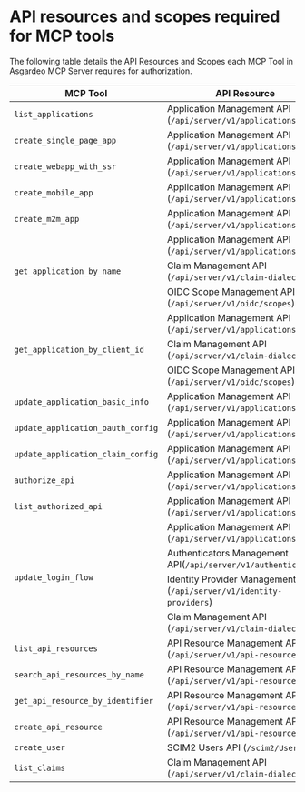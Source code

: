# API resources and scopes required for MCP tools

The following table details the API Resources and Scopes each MCP Tool in Asgardeo MCP Server requires for authorization.

<table>
    <thead>
        <tr>
            <th>MCP Tool</th>
            <th>API Resource</th>
            <th>Scopes</th>
        </tr>
    </thead>
    <tbody>
        <tr>
            <td><code>list_applications</code></td>
            <td> Application Management API (<code>/api/server/v1/applications</code>)</td>
            <td><code>internal_application_mgt_view</code></td>
        </tr>
        <tr>
            <td><code>create_single_page_app</code></td>
            <td> Application Management API (<code>/api/server/v1/applications</code>)</td>
            <td><code>internal_application_mgt_create</code></td>
        </tr>
        <tr>
            <td><code>create_webapp_with_ssr</code></td>
            <td> Application Management API (<code>/api/server/v1/applications</code>)</td>
            <td><code>internal_application_mgt_create</code></td>
        </tr>
        <tr>
            <td><code>create_mobile_app</code></td>
            <td> Application Management API (<code>/api/server/v1/applications</code>)</td>
            <td><code>internal_application_mgt_create</code></td>
        </tr>
        <tr>
            <td><code>create_m2m_app</code></td>
            <td> Application Management API (<code>/api/server/v1/applications</code>)</td>
            <td><code>internal_application_mgt_create</code></td>
        </tr>
        <tr>
            <td rowspan="3"><code>get_application_by_name</code></td>
            <td>Application Management API (<code>/api/server/v1/applications</code>)</td>
            <td><code>internal_application_mgt_create</code></td>
        </tr>
        <tr>
            <td>Claim Management API (<code>/api/server/v1/claim-dialects</code>)</td>
            <td><code>internal_claim_meta_view</code></td>
        </tr>
        <tr>
            <td>OIDC Scope Management API (<code>/api/server/v1/oidc/scopes</code>)</td>
            <td><code>internal_oidc_scope_mgt_view</code></td>
        </tr>
        <tr>
            <td rowspan="3"><code>get_application_by_client_id</code></td>
            <td>Application Management API (<code>/api/server/v1/applications</code>)</td>
            <td><code>internal_application_mgt_create</code></td>
        </tr>
        <tr>
            <td>Claim Management API (<code>/api/server/v1/claim-dialects</code>)</td>
            <td><code>internal_claim_meta_view</code></td>
        </tr>
        <tr>
            <td>OIDC Scope Management API (<code>/api/server/v1/oidc/scopes</code>)</td>
            <td><code>internal_oidc_scope_mgt_view</code></td>
        </tr>
        <tr>
            <td><code>update_application_basic_info</code></td>
            <td>Application Management API (<code>/api/server/v1/applications</code>)</td>
            <td><code>internal_application_mgt_update</code></td>
        </tr>
        <tr>
            <td rowspan="2"><code>update_application_oauth_config</code></td>
            <td rowspan="2">Application Management API (<code>/api/server/v1/applications</code>)</td>
            <td><code>internal_application_mgt_view</code></td>
        </tr>
        <tr>
            <td><code>internal_application_mgt_update</code></td>
        </tr>
        <tr>
            <td><code>update_application_claim_config</code></td>
            <td>Application Management API (<code>/api/server/v1/applications</code>)</td>
            <td><code>internal_application_mgt_update</code></td>
        </tr>
        <tr>
            <td><code>authorize_api</code></td>
            <td>Application Management API (<code>/api/server/v1/applications</code>)</td>
            <td><code>internal_application_mgt_update</code></td>
        </tr>
        <tr>
            <td><code>list_authorized_api</code></td>
            <td>Application Management API (<code>/api/server/v1/applications</code>)</td>
            <td><code>internal_application_mgt_view</code></td>
        </tr>
        <tr>
            <td rowspan="5"><code>update_login_flow</code></td>
            <td rowspan="2">Application Management API (<code>/api/server/v1/applications</code>)</td>
            <td><code>internal_application_mgt_view</code></td>
        </tr>
        <tr>
            <td><code>internal_application_mgt_update</code></td>
        </tr>
        <tr>
            <td>Authenticators Management API(<code>/api/server/v1/authenticators</code>)</td>
            <td><code>internal_authenticator_view</code></td>
        </tr>
        <tr>
            <td>Identity Provider Management API (<code>/api/server/v1/identity-providers</code>)</td>
            <td><code>internal_idp_view</code></td>
        </tr>
        <tr>
            <td>Claim Management API (<code>/api/server/v1/claim-dialects</code>)</td>
            <td><code>internal_claim_meta_view</code></td>
        </tr>
        <tr>
            <td><code>list_api_resources</code></td>
            <td>API Resource Management API (<code>/api/server/v1/api-resources</code>)</td>
            <td><code>internal_api_resource_view</code></td>
        </tr>
        <tr>
            <td><code>search_api_resources_by_name</code></td>
            <td>API Resource Management API (<code>/api/server/v1/api-resources</code>)</td>
            <td><code>internal_api_resource_view</code></td>
        </tr>
        <tr>
            <td><code>get_api_resource_by_identifier</code></td>
            <td>API Resource Management API (<code>/api/server/v1/api-resources</code>)</td>
            <td><code>internal_api_resource_view</code></td>
        </tr>
        <tr>
            <td><code>create_api_resource</code></td>
            <td>API Resource Management API (<code>/api/server/v1/api-resources</code>)</td>
            <td><code>internal_api_resource_create</code></td>
        </tr>
        <tr>
            <td><code>create_user</code></td>
            <td>SCIM2 Users API (<code>/scim2/Users</code>)</td>
            <td><code>internal_user_mgt_create</code></td>
        </tr>
        <tr>
            <td><code>list_claims</code></td>
            <td>Claim Management API (<code>/api/server/v1/claim-dialects</code>)</td>
            <td><code>internal_claim_meta_view</code></td>
        </tr>
    </tbody>
</table>
